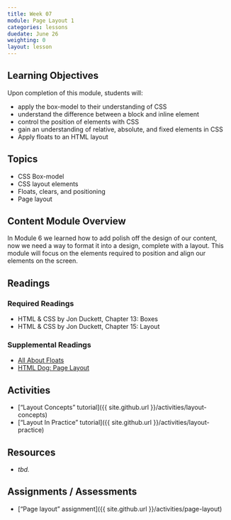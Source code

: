 ```yaml
---
title: Week 07
module: Page Layout 1
categories: lessons
duedate: June 26
weighting: 0
layout: lesson
---
```


## Learning Objectives

Upon completion of this module, students will:

- apply the box-model to their understanding of CSS
- understand the difference between a block and inline element
- control the position of elements with CSS
- gain an understanding of relative, absolute, and fixed elements in CSS
- Apply floats to an HTML layout

## Topics

- CSS Box-model
- CSS layout elements
- Floats, clears, and positioning
- Page layout

## Content Module Overview

In Module 6 we learned how to add polish off the design of our content, now we need a way to format it into a design, complete with a layout. This module will focus on the elements required to position and align our elements on the screen.

## Readings

### Required Readings

- HTML & CSS by Jon Duckett, Chapter 13: Boxes
- HTML & CSS by Jon Duckett, Chapter 15: Layout

### Supplemental Readings

- [All About Floats](https://css-tricks.com/all-about-floats/)
- [HTML Dog: Page Layout](http://www.htmldog.com/guides/css/intermediate/layout/)

## Activities

- [“Layout Concepts” tutorial]({{ site.github.url }}/activities/layout-concepts)
- [“Layout In Practice” tutorial]({{ site.github.url }}/activities/layout-practice)

## Resources

- _tbd._


## Assignments / Assessments

- [“Page layout” assignment]({{ site.github.url }}/activities/page-layout)
                                                        


